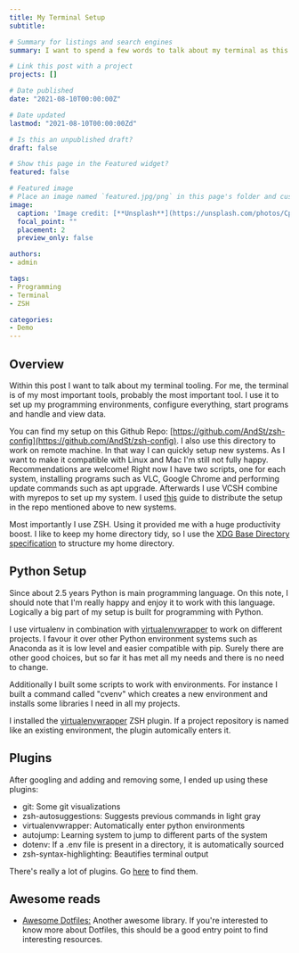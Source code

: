 ```yaml
---
title: My Terminal Setup
subtitle: 

# Summary for listings and search engines
summary: I want to spend a few words to talk about my terminal as this is my most essential development tool besides PyCharm.

# Link this post with a project
projects: []

# Date published
date: "2021-08-10T00:00:00Z"

# Date updated
lastmod: "2021-08-10T00:00:00Zd"

# Is this an unpublished draft?
draft: false

# Show this page in the Featured widget?
featured: false

# Featured image
# Place an image named `featured.jpg/png` in this page's folder and customize its options here.
image:
  caption: 'Image credit: [**Unsplash**](https://unsplash.com/photos/CpkOjOcXdUY)'
  focal_point: ""
  placement: 2
  preview_only: false

authors:
- admin

tags:
- Programming
- Terminal
- ZSH

categories:
- Demo
---
```


## Overview

Within this post I want to talk about my terminal tooling. 
For me, the terminal is of my most important tools, probably the most important tool.
I use it to set up my programming environments, configure everything, start programs and handle and view data.

You can find my setup on this Github Repo: [https://github.com/AndSt/zsh-config](https://github.com/AndSt/zsh-config). I also use this directory to work on remote machine. In that way I can quickly setup new systems. As I want to make it compatible with Linux and Mac I'm still not fully happy. Recommendations are welcome! Right now I have two scripts, one for each system, installing programs such as VLC, Google Chrome and performing update commands such as apt upgrade. Afterwards I use VCSH combine with myrepos to set up my system. I used [this](https://pikedom.com/managing-dot-files-with-vcsh-and-myrepo/) guide to distribute the setup in the repo mentioned above to new systems.

Most importantly I use ZSH. Using it provided me with a huge productivity boost.
I like to keep my home directory tidy, so I use the [XDG Base Directory specification](https://wiki.archlinux.org/title/XDG_Base_Directory) to structure my home directory.

## Python Setup

Since about 2.5 years Python is main programming language. On this note, I should note that I'm really happy and enjoy it to work with this language. 
Logically a big part of my setup is built for programming with Python.

I use virtualenv in combination with [virtualenvwrapper](https://virtualenvwrapper.readthedocs.io/en/latest/) to work on different projects. I favour it over other Python environment systems such as Anaconda as it is low level and easier compatible with pip. Surely there are other good choices, but so far it has met all my needs and there is no need to change.

Additionally I built some scripts to work with environments. For instance I built a command called "cvenv" which creates a new environment and installs some libraries I need in all my projects.

I installed the [virtualenvwrapper](https://github.com/ohmyzsh/ohmyzsh/tree/master/plugins/virtualenvwrapper) ZSH plugin. If a project repository is named like an existing environment, the plugin automically enters it.


## Plugins

After googling and adding and removing some, I ended up using these plugins:

- git: Some git visualizations
- zsh-autosuggestions: Suggests previous commands in light gray
- virtualenvwrapper: Automatically enter python environments
- autojump: Learning system to jump to different parts of the system
- dotenv: If a .env file is present in a directory, it is automatically sourced
- zsh-syntax-highlighting: Beautifies terminal output

There's really a lot of plugins. Go [here](https://github.com/ohmyzsh/ohmyzsh/tree/master/plugins) to find them.

## Awesome reads

- [Awesome Dotfiles:](https://github.com/unixorn/awesome-dotfiles) Another awesome library. If you're interested to know more about Dotfiles, this should be a good entry point to find interesting resources.